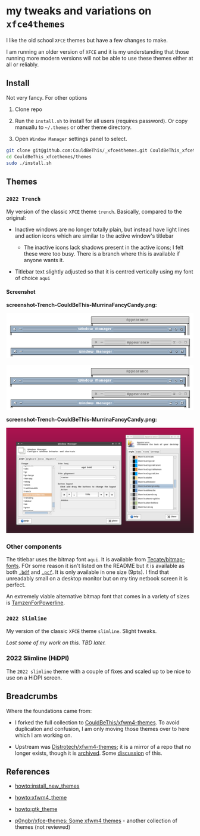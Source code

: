 # my tweaks and variations on `xfce4themes`

I like the old school `XFCE` themes but have a few changes to make. 

I am running an older version of `XFCE` and it is my understanding that those running more modern versions will not be able to use these themes either at all or reliably. 

## Install 

Not very fancy. For other options

1. Clone repo

2. Run the `install.sh` to install for all users (requires password). Or copy manuallu to `~/.themes` or other theme directory.

3. Open `Window Manager` settings panel to select. 

```zsh
git clone git@github.com:CouldBeThis/_xfce4themes.git CouldBeThis_xfcethemes
cd CouldBeThis_xfcethemes/themes
sudo ./install.sh
```
## Themes

### `2022 Trench`

My version of the classic `XFCE` theme `trench`.
Basically, compared to the original:

 * Inactive windows are no longer totally plain, but instead have light lines and action icons which are similar to the active window's titlebar

   * The inactive icons lack shadows present in the active icons; I felt these were too busy. There is a branch where this is available if anyone wants it.

 * Titlebar text slightly adjusted so that it is centred vertically using my font of choice `aqui`

#### Screenshot

**screenshot-Trench-CouldBeThis-MurrinaFancyCandy.png:**

!["original on top vs my edits on the bottom"](screenshots/screenshot-Trench-original-vs-CouldBeThis-Industrial.png)

![](screenshots/screenshot-Trench-original-vs-CouldBeThis-Industrial-transp.png)

**screenshot-Trench-CouldBeThis-MurrinaFancyCandy.png:**

!["Trench-2022 with MurrinaFancyCandy GTK theme"](screenshots/screenshot-Trench-CouldBeThis-MurrinaFancyCandy.png)

### Other components

The titlebar uses the bitmap font `aqui`. It is available from [Tecate/bitmap-fonts](https://github.com/Tecate/bitmap-fonts). FOr some reason it isn't listed on the README but it is available as both [`.bdf`](https://github.com/Tecate/bitmap-fonts/blob/master/bitmap/artwiz/bdf/aqui.bdf) and [`.pcf`](https://github.com/Tecate/bitmap-fonts/blob/master/bitmap/artwiz/pcf/aqui.pcf). It is only available in one size (9pts). I find that unreadably small on a desktop monitor but on my tiny netbook screen it is perfect.

An extremely viable alternative bitmap font that comes in a variety of sizes is [TamzenForPowerline](https://github.com/sunaku/tamzen-font).

### `2022 Slimline`

My version of the classic `XFCE` theme `slimline`. Slight tweaks.

*Lost some of my work on this. TBD later.*

### 2022 Slimline (HiDPI)

The `2022 slimline` theme with a couple of fixes and scaled up to be nice to use on a HiDPI screen. 

## Breadcrumbs

Where the foundations came from:

 * I forked the full collection to [CouldBeThis/xfwm4-themes](https://github.com/CouldBeThis/xfwm4-themes). To avoid duplication and confusion, I am only moving those themes over to here which I am working on. 

 * Upstream was [Distrotech/xfwm4-themes](https://github.com/Distrotech/xfwm4-themes); it is a mirror of a repo that no longer exists, though it is [archived](https://git.xfce.org/archive/xfwm4-themes). Some [discussion](https://askubuntu.com/questions/1184207/where-can-i-get-xfwm4-themes-on-xubuntu-19-10) of this.

## References

 * [howto:install_new_themes](https://wiki.xfce.org/howto:install_new_themes)

 * [howto:xfwm4_theme](https://wiki.xfce.org/howto/xfwm4_theme)

  * [howto:gtk_theme](https://wiki.xfce.org/howto/gtk_theme)
  * [p0ngbr/xfce-themes: Some xfwm4 themes](https://github.com/p0ngbr/xfce-themes) - another collection of themes (not reviewed)



